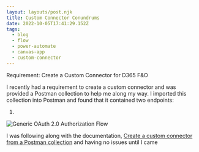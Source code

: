 ```yaml
---
layout: layouts/post.njk
title: Custom Connector Conundrums
date: 2022-10-05T17:41:29.152Z
tags:
  - blog
  - flow
  - power-automate
  - canvas-app
  - custom-connector
---
```

Requirement: Create a Custom Connector for D365 F&O

I﻿ recently had a requirement to create a custom connector and was provided a Postman collection to help me along my way. I imported this collection into Postman and found that it contained two endpoints:

1.





![](/images/generic_oauth_2.png "Generic OAuth 2.0 Authorization Flow")

I was following along with the documentation, [Create a custom connector from a Postman collection](https://learn.microsoft.com/en-us/connectors/custom-connectors/define-postman-collection#import-the-postman-collection-for-power-automate-and-power-apps) and having no issues until I came